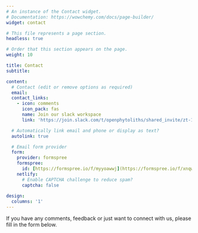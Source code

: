 ```yaml
---
# An instance of the Contact widget.
# Documentation: https://wowchemy.com/docs/page-builder/
widget: contact

# This file represents a page section.
headless: true

# Order that this section appears on the page.
weight: 10

title: Contact
subtitle:

content:
  # Contact (edit or remove options as required)
  email: 
  contact_links:
    - icon: comments
      icon_pack: fas
      name: Join our slack workspace
      link: 'https://join.slack.com/t/openphytoliths/shared_invite/zt-1akxgco84-cz4Dii0Q5gXeb9J49UgYoQ'

  # Automatically link email and phone or display as text?
  autolink: true

  # Email form provider
  form:
    provider: formspree
    formspree:
      id: [https://formspree.io/f/myyoawwj](https://formspree.io/f/xnqwydwk)
    netlify:
      # Enable CAPTCHA challenge to reduce spam?
      captcha: false
 
design:
  columns: '1'
---
```


If you have any comments, feedback or just want to connect with us, please fill in the form below. 
